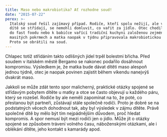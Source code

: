 ```yaml
---
title: Maso nebo makrobiotika? Ať rozhodne soud!
date: "2015-07-22"
perex: >-
  Italský soud řešil zajímavý případ. Rodiče, kteří spolu nežijí, ale v péči o
  dítě se střídají, se nemohli domluvit, co vařit za jídlo. Otec chodil se synem
  do fast foodu nebo k babičce vařící tradiční kuchyni založenou zejména na
  masitých pokrmech a matka naopak v týdnu připravovala makrobiotickou stravu.
  Proto se obrátili na soud.
---
```




Chlapec
totiž střídáním takto odlišných jídel trpěl bolestmi břicha. Před soudem v italském
městě Bergamo se nakonec podařilo dosáhnout kompromisu. Výsledkem je, že matka bude
dávat dítěti maso alespoň jednou týdně, otec je naopak povinen zajistit během
víkendu nanejvýš dvakrát maso. 




  




Jakkoli
se může zdát tento spor malicherný, praktické otázky spojené se střídavým
pobytem dítěte u matky a otce se často objevují u každého páru, který se
rozešel. Rodiče by ale neměli zapomínat na to, že poté, co přestanou být
partneři, zůstávají stále společně rodiči. Proto je dobré se na podstatných
věcech dohodnout tak, aby byl výsledek v zájmu dítěte. Právě společné dítě
by mělo být tím nejpádnějším důvodem, proč hledat kompromis. A spor nemusí být
mezi rodiči jen o jídlo. Může jít o otázky spojené se způsobem trávení volného
času, náboženskými otázkami, ale i oblékání dítěte, jeho kontakt
s kamarády apod. 


